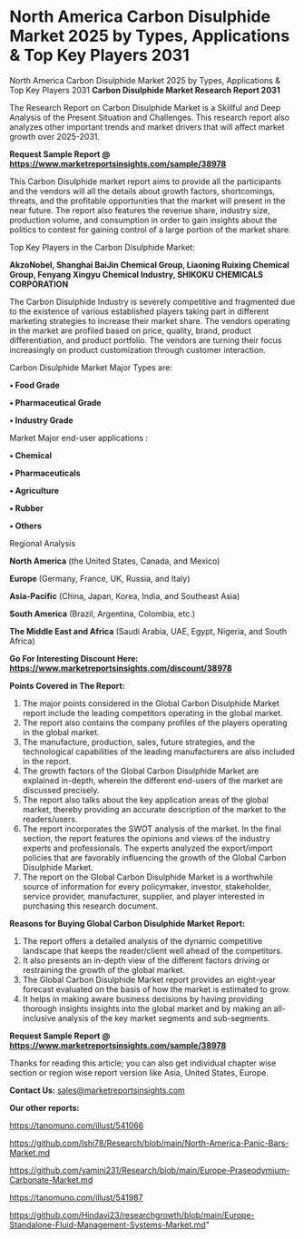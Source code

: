 # North America Carbon Disulphide Market 2025 by Types, Applications & Top Key Players 2031
North America Carbon Disulphide Market 2025 by Types, Applications & Top Key Players 2031
<strong>Carbon Disulphide Market Research Report 2031</strong>

The Research Report on Carbon Disulphide Market is a Skillful and Deep Analysis of the Present Situation and Challenges. This research report also analyzes other important trends and market drivers that will affect market growth over 2025-2031.

<strong>Request Sample Report @ <a href=https://www.marketreportsinsights.com/sample/38978>https://www.marketreportsinsights.com/sample/38978</a></strong>

This Carbon Disulphide market report aims to provide all the participants and the vendors will all the details about growth factors, shortcomings, threats, and the profitable opportunities that the market will present in the near future. The report also features the revenue share, industry size, production volume, and consumption in order to gain insights about the politics to contest for gaining control of a large portion of the market share.

Top Key Players in the Carbon Disulphide Market:

<strong>AkzoNobel, Shanghai BaiJin Chemical Group, Liaoning Ruixing Chemical Group, Fenyang Xingyu Chemical Industry, SHIKOKU CHEMICALS CORPORATION</strong>

The Carbon Disulphide Industry is severely competitive and fragmented due to the existence of various established players taking part in different marketing strategies to increase their market share. The vendors operating in the market are profiled based on price, quality, brand, product differentiation, and product portfolio. The vendors are turning their focus increasingly on product customization through customer interaction.

Carbon Disulphide Market Major Types are:

<strong>•  Food Grade

•  Pharmaceutical Grade

•  Industry Grade</strong>

Market Major end-user applications :

<strong>•  Chemical

•  Pharmaceuticals

•  Agriculture

•  Rubber

•  Others</strong>

Regional Analysis

</u><strong><b>North America</b></strong> (the United States, Canada, and Mexico)

<strong><b>Europe </b></strong>(Germany, France, UK, Russia, and Italy)

<strong><b>Asia-Pacific</b></strong> (China, Japan, Korea, India, and Southeast Asia)

<strong><b>South America</b></strong> (Brazil, Argentina, Colombia, etc.)

<strong><b>The Middle East and Africa</b></strong> (Saudi Arabia, UAE, Egypt, Nigeria, and South Africa)

<strong>Go For Interesting Discount Here: <a href=https://www.marketreportsinsights.com/discount/38978>https://www.marketreportsinsights.com/discount/38978</a></strong>

<strong>Points Covered in The Report:</strong>
<ol>
  <li>The major points considered in the Global Carbon Disulphide Market report include the leading competitors operating in the global market.</li>
  <li>The report also contains the company profiles of the players operating in the global market.</li>
  <li>The manufacture, production, sales, future strategies, and the technological capabilities of the leading manufacturers are also included in the report.</li>
  <li>The growth factors of the Global Carbon Disulphide Market are explained in-depth, wherein the different end-users of the market are discussed precisely.</li>
  <li>The report also talks about the key application areas of the global market, thereby providing an accurate description of the market to the readers/users.</li>
  <li>The report incorporates the SWOT analysis of the market. In the final section, the report features the opinions and views of the industry experts and professionals. The experts analyzed the export/import policies that are favorably influencing the growth of the Global Carbon Disulphide Market.</li>
  <li>The report on the Global Carbon Disulphide Market is a worthwhile source of information for every policymaker, investor, stakeholder, service provider, manufacturer, supplier, and player interested in purchasing this research document.</li>
</ol>
<strong>Reasons for Buying Global Carbon Disulphide Market Report:</strong>

<ol>
  <li>The report offers a detailed analysis of the dynamic competitive landscape that keeps the reader/client well ahead of the competitors.</li>
  <li>It also presents an in-depth view of the different factors driving or restraining the growth of the global market.</li>
  <li>The Global Carbon Disulphide Market report provides an eight-year forecast evaluated on the basis of how the market is estimated to grow.</li>
  <li>It helps in making aware business decisions by having providing thorough insights insights into the global market and by making an all-inclusive analysis of the key market segments and sub-segments.</li>
</ol>
<strong>Request Sample Report @ <a href=https://www.marketreportsinsights.com/sample/38978>https://www.marketreportsinsights.com/sample/38978</a></strong>


Thanks for reading this article; you can also get individual chapter wise section or region wise report version like Asia, United States, Europe.

<strong>Contact Us:</strong>
sales@marketreportsinsights.com

<strong>Our other reports:</strong>

<a href=https://tanomuno.com/illust/541066>https://tanomuno.com/illust/541066</a>

<a href=https://github.com/Ishi78/Research/blob/main/North-America-Panic-Bars-Market.md>https://github.com/Ishi78/Research/blob/main/North-America-Panic-Bars-Market.md</a>

<a href=https://github.com/yamini231/Research/blob/main/Europe-Praseodymium-Carbonate-Market.md>https://github.com/yamini231/Research/blob/main/Europe-Praseodymium-Carbonate-Market.md</a>

<a href=https://tanomuno.com/illust/541987>https://tanomuno.com/illust/541987</a>

<a href=https://github.com/Hindavi23/researchgrowth/blob/main/Europe-Standalone-Fluid-Management-Systems-Market.md>https://github.com/Hindavi23/researchgrowth/blob/main/Europe-Standalone-Fluid-Management-Systems-Market.md</a>"
